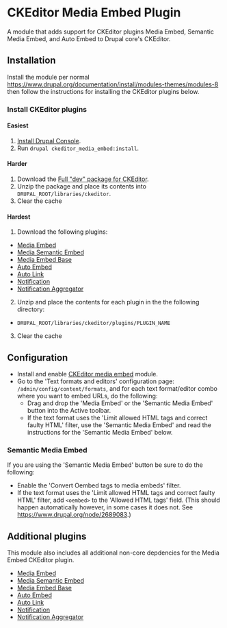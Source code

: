 # CKEditor Media Embed Plugin

A module that adds support for CKEditor plugins Media Embed, Semantic Media Embed,
and Auto Embed to Drupal core's CKEditor.

## Installation

Install the module per normal https://www.drupal.org/documentation/install/modules-themes/modules-8
then follow the instructions for installing the CKEditor plugins below.

### Install CKEditor plugins

#### Easiest

1. [Install Drupal Console](https://github.com/hechoendrupal/DrupalConsole#installing-drupal-console).
2. Run `drupal ckeditor_media_embed:install`.

#### Harder

1. Download the [Full "dev" package for CKEditor](https://github.com/ckeditor/ckeditor-dev/archive/release/4.5.x.zip).
2. Unzip the package and place its contents into `DRUPAL_ROOT/libraries/ckeditor`.
3. Clear the cache

#### Hardest

1. Download the following plugins:

  * [Media Embed](http://ckeditor.com/addon/embed)
  * [Media Semantic Embed](http://ckeditor.com/addon/embedsemantic)
  * [Media Embed Base](http://ckeditor.com/addon/embedbase)
  * [Auto Embed](http://ckeditor.com/addon/autoembed)
  * [Auto Link](http://ckeditor.com/addon/autolink)
  * [Notification](http://ckeditor.com/addon/notification)
  * [Notification Aggregator](http://ckeditor.com/addon/notificationaggregator)

2. Unzip and place the contents for each plugin in the the following directory:

  * `DRUPAL_ROOT/libraries/ckeditor/plugins/PLUGIN_NAME`
3. Clear the cache

## Configuration

* Install and enable [CKEditor media embed](https://www.drupal.org/project/ckeditor_media_embed) module.
* Go to the 'Text formats and editors' configuration page: `/admin/config/content/formats`, and for each text format/editor combo where you want to embed URLs, do the following:
  * Drag and drop the 'Media Embed' or the 'Semantic Media Embed' button into the Active toolbar.
  * If the text format uses the 'Limit allowed HTML tags and correct faulty HTML' filter, use the 'Semantic Media Embed' and read the instructions for the 'Semantic Media Embed' below.

### Semantic Media Embed

If you are using the 'Semantic Media Embed' button be sure to do the following:
* Enable the 'Convert Oembed tags to media embeds' filter.
* If the text format uses the 'Limit allowed HTML tags and correct faulty HTML' filter, add ```<oembed>``` to the 'Allowed HTML tags' field. (This should happen automatically however, in some cases it does not. See https://www.drupal.org/node/2689083.)

## Additional plugins

This module also includes all additional non-core depdencies for the Media Embed CKEditor plugin.

* [Media Embed](http://ckeditor.com/addon/embed)
* [Media Semantic Embed](http://ckeditor.com/addon/embedsemantic)
* [Media Embed Base](http://ckeditor.com/addon/embedbase)
* [Auto Embed](http://ckeditor.com/addon/autoembed)
* [Auto Link](http://ckeditor.com/addon/autolink)
* [Notification](http://ckeditor.com/addon/notification)
* [Notification Aggregator](http://ckeditor.com/addon/notificationaggregator)

